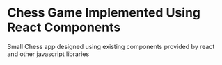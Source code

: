 # Chess Game Implemented Using React Components

Small Chess app designed using existing components provided by react and other javascript libraries